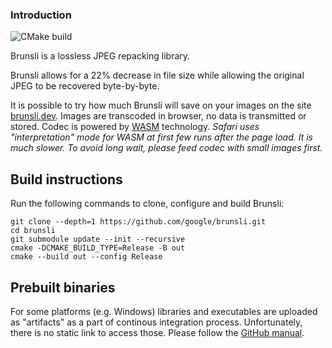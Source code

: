 ### Introduction
![CMake build](https://github.com/google/brunsli/workflows/CMake%20build/badge.svg?branch=master)


Brunsli is a lossless JPEG repacking library.

Brunsli allows for a 22% decrease in file size while allowing the original
JPEG to be recovered byte-by-byte.

It is possible to try how much Brunsli will save on your images on the site [brunsli.dev](https://brunsli.dev). Images are transcoded in browser, no data is transmitted or stored. Codec is powered by [WASM](https://webassembly.org/) technology. _Safari uses "interpretation" mode for WASM at first few runs after the page load. It is much slower. To avoid long wait, please feed codec with small images first._

## Build instructions

Run the following commands to clone, configure and build Brunsli:

    git clone --depth=1 https://github.com/google/brunsli.git
    cd brunsli
    git submodule update --init --recursive
    cmake -DCMAKE_BUILD_TYPE=Release -B out
    cmake --build out --config Release

## Prebuilt binaries

For some platforms (e.g. Windows) libraries and executables are uploaded as "artifacts" as a part of continous integration process.
Unfortunately, there is no static link to access those. Please follow the [GitHub manual](https://docs.github.com/en/actions/configuring-and-managing-workflows/persisting-workflow-data-using-artifacts#downloading-and-deleting-artifacts-after-a-workflow-run-is-complete).
